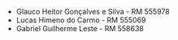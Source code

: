 * Glauco Heitor Gonçalves e Silva - RM 555978
* Lucas Himeno do Carmo - RM 555069
* Gabriel Guilherme Leste - RM 558638